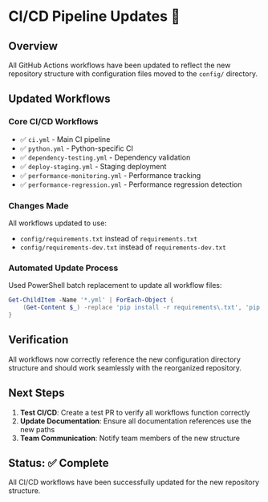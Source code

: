 # CI/CD Pipeline Updates 🚀

## Overview
All GitHub Actions workflows have been updated to reflect the new repository structure with configuration files moved to the `config/` directory.

## Updated Workflows

### Core CI/CD Workflows
- ✅ `ci.yml` - Main CI pipeline
- ✅ `python.yml` - Python-specific CI
- ✅ `dependency-testing.yml` - Dependency validation
- ✅ `deploy-staging.yml` - Staging deployment
- ✅ `performance-monitoring.yml` - Performance tracking
- ✅ `performance-regression.yml` - Performance regression detection

### Changes Made
All workflows updated to use:
- `config/requirements.txt` instead of `requirements.txt`
- `config/requirements-dev.txt` instead of `requirements-dev.txt`

### Automated Update Process
Used PowerShell batch replacement to update all workflow files:
```powershell
Get-ChildItem -Name '*.yml' | ForEach-Object { 
    (Get-Content $_) -replace 'pip install -r requirements\.txt', 'pip install -r config/requirements.txt' -replace 'pip install -r requirements-dev\.txt', 'pip install -r config/requirements-dev.txt' | Set-Content $_ 
}
```

## Verification
All workflows now correctly reference the new configuration directory structure and should work seamlessly with the reorganized repository.

## Next Steps
1. **Test CI/CD**: Create a test PR to verify all workflows function correctly
2. **Update Documentation**: Ensure all documentation references use the new paths
3. **Team Communication**: Notify team members of the new structure

## Status: ✅ Complete
All CI/CD workflows have been successfully updated for the new repository structure.
